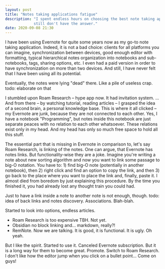 ```yaml
---
layout: post
title: "Notes taking applications fatigue"
description: "I spent endless hours on choosing the best note taking app and I 
			 still don't have the answer."
date: 2020-09-08 21:30
---
```


I have been using Evernote for quite some years now as my go-to note taking application.
Indeed, it is not a bad choice: clients for all platforms you can imagine, synchronization
between devices, good enough editor with formatting, typical hierarchical notes 
organization into notebooks and sub-notebooks, tags, sharing options, etc. I even had a
paid version in order to have synchronization on more than two devices. And still, 
I have never felt that I have been using all its potential.

Eventually, the notes were lying "dead" there. Like a pile of useless crap. todo: elaborate on that

I stumbled upon Roam Research – hype app now. It had invitation system. ... And from there –
by watching tutorial, reading articles – I grasped the idea of a second brain, a personal
knowledge base. This is where it all clicked – my Evernote are junk, because they are not
connected to each other. Yes, I have a notebook "Programming", but notes inside this 
notebook are just separate peaces with no relation to each other whatsoever. These 
relations exist only in my head. And my head has only so much free space to hold all 
this stuff.

The essential part that is missing in Evernote in comparison to, let's say Roam Research,
is linking of the notes. One can argue, that Evernote has notes links. But functionality-wise
they are a joke. Imagine you're writing a note about new sorting algorithm and now you 
want to link some passage to big-O notation. You have to: 1) find big-O note (potentially
in another notebook), then 2) right click and find an option to copy the link, and then 
3) go back to the place where you want to place the link and, finally, paste it. I almost
died from boredom by just explaining this procedure. By the time you finished it, you had
already lost any thought train you could had.

Just to have a link inside a note to another note is not enough, though.
todo: idea of back links and notes discovery. Associations. Blah-blah.

Started to look into options, endless articles. 
 - Roam Research is too expensive TBH. Not yet.
 - Obsidian no block linking and... markdown, really?!
 - RemNote. Now we are talking. It is good, it is functional. It is ugly. Oh yeah. 

But I like the spirit. Started to use it. Canceled Evernote subscription. But it is a long
way for them to become great. Promote. Switch to Roam Research. I don't like how the editor
jump when you click on a bullet point... Come on guys!

